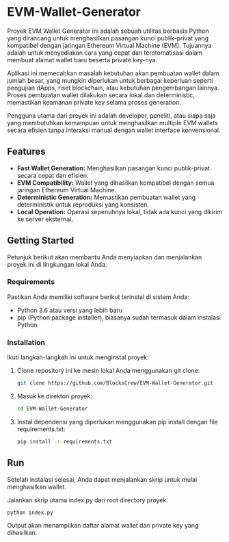 # EVM-Wallet-Generator

Proyek EVM Wallet Generator ini adalah sebuah utilitas berbasis Python yang dirancang untuk menghasilkan pasangan kunci publik-privat yang kompatibel dengan jaringan Ethereum Virtual Machine (EVM). Tujuannya adalah untuk menyediakan cara yang cepat dan terotomatisasi dalam membuat alamat wallet baru beserta private key-nya.

Aplikasi ini memecahkan masalah kebutuhan akan pembuatan wallet dalam jumlah besar, yang mungkin diperlukan untuk berbagai keperluan seperti pengujian dApps, riset blockchain, atau kebutuhan pengembangan lainnya. Proses pembuatan wallet dilakukan secara lokal dan deterministic, memastikan keamanan private key selama proses generation.

Pengguna utama dari proyek ini adalah developer, peneliti, atau siapa saja yang membutuhkan kemampuan untuk menghasilkan multiple EVM wallets secara efisien tanpa interaksi manual dengan wallet interface konvensional.

## Features

*   **Fast Wallet Generation:** Menghasilkan pasangan kunci publik-privat secara cepat dan efisien.
*   **EVM Compatibility:** Wallet yang dihasilkan kompatibel dengan semua jaringan Ethereum Virtual Machine.
*   **Deterministic Generation:** Memastikan pembuatan wallet yang deterministik untuk reproduksi yang konsisten.
*   **Local Operation:** Operasi sepenuhnya lokal, tidak ada kunci yang dikirim ke server eksternal.

## Getting Started

Petunjuk berikut akan membantu Anda menyiapkan dan menjalankan proyek ini di lingkungan lokal Anda.

### Requirements

Pastikan Anda memiliki software berikut terinstal di sistem Anda:

*   Python 3.6 atau versi yang lebih baru
*   pip (Python package installer), biasanya sudah termasuk dalam instalasi Python

### Installation

Ikuti langkah-langkah ini untuk menginstal proyek:

1.  Clone repository ini ke mesin lokal Anda menggunakan git clone:

    ```bash
    git clone https://github.com/BlocksCrew/EVM-Wallet-Generator.git
    ```
2.  Masuk ke direktori proyek:

    ```bash
    cd EVM-Wallet-Generator
    ```
3.  Instal dependensi yang diperlukan menggunakan pip install dengan file requirements.txt:

    ```bash
    pip install -r requirements.txt
    ```

## Run

Setelah instalasi selesai, Anda dapat menjalankan skrip untuk mulai menghasilkan wallet.

Jalankan skrip utama index.py dari root directory proyek:

```bash
python index.py
```

Output akan menampilkan daftar alamat wallet dan private key yang dihasilkan.
